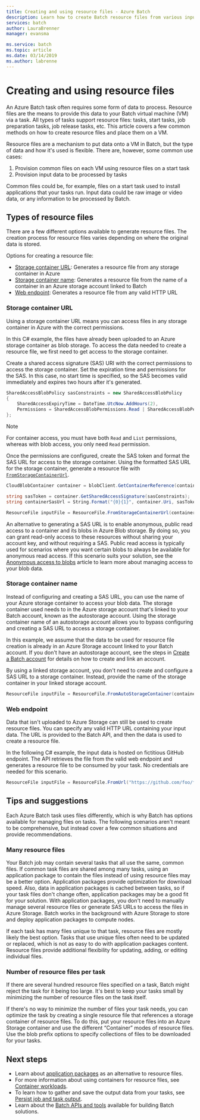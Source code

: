 ```yaml
---
title: Creating and using resource files - Azure Batch
description: Learn how to create Batch resource files from various input sources. This article covers a few common methods on how to create and place them on a VM.
services: batch
author: LauraBrenner
manager: evansma

ms.service: batch
ms.topic: article
ms.date: 03/14/2019
ms.author: labrenne
---
```


# Creating and using resource files

An Azure Batch task often requires some form of data to process. Resource files are the means to provide this data to your Batch virtual machine (VM) via a task. All types of tasks support resource files: tasks, start tasks, job preparation tasks, job release tasks, etc. This article covers a few common methods on how to create resource files and place them on a VM.  

Resource files are a mechanism to put data onto a VM in Batch, but the type of data and how it's used is flexible. There are, however, some common use cases:

1. Provision common files on each VM using resource files on a start task
1. Provision input data to be processed by tasks

Common files could be, for example, files on a start task used to install applications that your tasks run. Input data could be raw image or video data, or any information to be processed by Batch.

## Types of resource files

There are a few different options available to generate resource files. The creation process for resource files varies depending on where the original data is stored.

Options for creating a resource file:

- [Storage container URL](#storage-container-url): Generates a resource file from any storage container in Azure
- [Storage container name](#storage-container-name): Generates a resource file from the name of a container in an Azure storage account linked to Batch
- [Web endpoint](#web-endpoint): Generates a resource file from any valid HTTP URL

### Storage container URL

Using a storage container URL means you can access files in any storage container in Azure with the correct permissions.

In this C# example, the files have already been uploaded to an Azure storage container as blob storage. To access the data needed to create a resource file, we first need to get access to the storage container.

Create a shared access signature (SAS) URI with the correct permissions to access the storage container. Set the expiration time and permissions for the SAS. In this case, no start time is specified, so the SAS becomes valid immediately and expires two hours after it's generated.

```csharp
SharedAccessBlobPolicy sasConstraints = new SharedAccessBlobPolicy
{
    SharedAccessExpiryTime = DateTime.UtcNow.AddHours(2),
    Permissions = SharedAccessBlobPermissions.Read | SharedAccessBlobPermissions.List
};
```

> [!NOTE]
> For container access, you must have both `Read` and `List` permissions, whereas with blob access, you only need `Read` permission.

Once the permissions are configured, create the SAS token and format the SAS URL for access to the storage container. Using the formatted SAS URL for the storage container, generate a resource file with [`FromStorageContainerUrl`](https://docs.microsoft.com/dotnet/api/microsoft.azure.batch.resourcefile.fromstoragecontainerurl?view=azure-dotnet).

```csharp
CloudBlobContainer container = blobClient.GetContainerReference(containerName);

string sasToken = container.GetSharedAccessSignature(sasConstraints);
string containerSasUrl = String.Format("{0}{1}", container.Uri, sasToken);

ResourceFile inputFile = ResourceFile.FromStorageContainerUrl(containerSasUrl);
```

An alternative to generating a SAS URL is to enable anonymous, public read access to a container and its blobs in Azure Blob storage. By doing so, you can grant read-only access to these resources without sharing your account key, and without requiring a SAS. Public read access is typically used for scenarios where you want certain blobs to always be available for anonymous read access. If this scenario suits your solution, see the [Anonymous access to blobs](../storage/blobs/storage-manage-access-to-resources.md) article to learn more about managing access to your blob data.

### Storage container name

Instead of configuring and creating a SAS URL, you can use the name of your Azure storage container to access your blob data. The storage container used needs to in the Azure storage account that's linked to your Batch account, known as the autostorage account. Using the storage container name of an autostorage account allows you to bypass configuring and creating a SAS URL to access a storage container.

In this example, we assume that the data to be used for resource file creation is already in an Azure Storage account linked to your Batch account. If you don't have an autostorage account, see the steps in [Create a Batch account](batch-account-create-portal.md) for details on how to create and link an account.

By using a linked storage account, you don't need to create and configure a SAS URL to a storage container. Instead, provide the name of the storage container in your linked storage account.

```csharp
ResourceFile inputFile = ResourceFile.FromAutoStorageContainer(containerName);
```

### Web endpoint

Data that isn't uploaded to Azure Storage can still be used to create resource files. You can specify any valid HTTP URL containing your input data. The URL is provided to the Batch API, and then the data is used to create a resource file.

In the following C# example, the input data is hosted on fictitious GitHub endpoint. The API retrieves the file from the valid web endpoint and generates a resource file to be consumed by your task. No credentials are needed for this scenario.

```csharp
ResourceFile inputFile = ResourceFile.FromUrl("https://github.com/foo/file.txt", filePath);
```

## Tips and suggestions

Each Azure Batch task uses files differently, which is why Batch has options available for managing files on tasks. The following scenarios aren't meant to be comprehensive, but instead cover a few common situations and provide recommendations.

### Many resource files

Your Batch job may contain several tasks that all use the same, common files. If common task files are shared among many tasks, using an application package to contain the files instead of using resource files may be a better option. Application packages provide optimization for download speed. Also, data in application packages is cached between tasks, so if your task files don't change often, application packages may be a good fit for your solution. With application packages, you don't need to manually manage several resource files or generate SAS URLs to access the files in Azure Storage. Batch works in the background with Azure Storage to store and deploy application packages to compute nodes.

If each task has many files unique to that task, resource files are mostly likely the best option. Tasks that use unique files often need to be updated or replaced, which is not as easy to do with application packages content. Resource files provide additional flexibility for updating, adding, or editing individual files.

### Number of resource files per task

If there are several hundred resource files specified on a task, Batch might reject the task for it being too large. It's best to keep your tasks small by minimizing the number of resource files on the task itself.

If there's no way to minimize the number of files your task needs, you can optimize the task by creating a single resource file that references a storage container of resource files. To do this, put your resource files into an Azure Storage container and use the different “Container” modes of resource files. Use the blob prefix options to specify collections of files to be downloaded for your tasks.

## Next steps

- Learn about [application packages](batch-application-packages.md) as an alternative to resource files.
- For more information about using containers for resource files, see [Container workloads](batch-docker-container-workloads.md).
- To learn how to gather and save the output data from your tasks, see [Persist job and task output](batch-task-output.md).
- Learn about the [Batch APIs and tools](batch-apis-tools.md) available for building Batch solutions.
